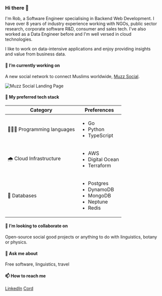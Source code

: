 ### Hi there 👋

I'm Rob, a Software Engineer specialising in Backend Web Development. I have over 8 years of industry experience working with NGOs, public sector research, corporate software R&D, consumer and sales tech. I've also worked as a Data Engineer before and I'm well versed in cloud technologies.

I like to work on data-intensive applications and enjoy providing insights and value from business data.

#### 🔭 I’m currently working on

A new social network to connect Muslims worldwide, [Muzz Social](https://muzz.com/en-US/social/).

![Muzz Social Landing Page](https://github.com/shinroo/shinroo/assets/15915453/f1e41f73-954f-4642-81f7-c4441347db80)

#### 🦾 My preferred tech stack

|Category|Preferences|
|---|---|
|👨🏻‍💻 Programming languages|<ul><li>Go</li><li>Python</li><li>TypeScript</li></ul>|
|🌧️ Cloud Infrastructure|<ul><li>AWS</li><li>Digital Ocean</li><li>Terraform</li></ul>|
|💾 Databases|<ul><li>Postgres</li><li>DynamoDB</li><li>MongoDB</li><li>Neptune</li><li>Redis</li></ul>|

#### 👯 I’m looking to collaborate on

Open-source social good projects or anything to do with linguistics, botany or physics.

#### 💬 Ask me about

Free software, linguistics, travel

#### 📫 How to reach me

[LinkedIn](https://www.linkedin.com/in/robertfocke/) [Cord](https://cord.co/candidate/account/u/candidate/50287)
